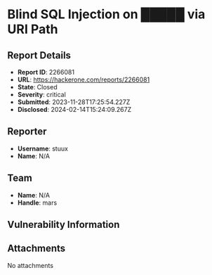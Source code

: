 # Blind SQL Injection on █████ via URI Path

## Report Details
- **Report ID**: 2266081
- **URL**: https://hackerone.com/reports/2266081
- **State**: Closed
- **Severity**: critical
- **Submitted**: 2023-11-28T17:25:54.227Z
- **Disclosed**: 2024-02-14T15:24:09.267Z

## Reporter
- **Username**: stuux
- **Name**: N/A

## Team
- **Name**: N/A
- **Handle**: mars

## Vulnerability Information


## Attachments
No attachments
